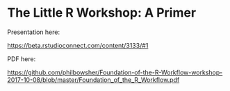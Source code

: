 # The Little R Workshop: A Primer

Presentation here:

https://beta.rstudioconnect.com/content/3133/#1

PDF here:

https://github.com/philbowsher/Foundation-of-the-R-Workflow-workshop-2017-10-08/blob/master/Foundation_of_the_R_Workflow.pdf